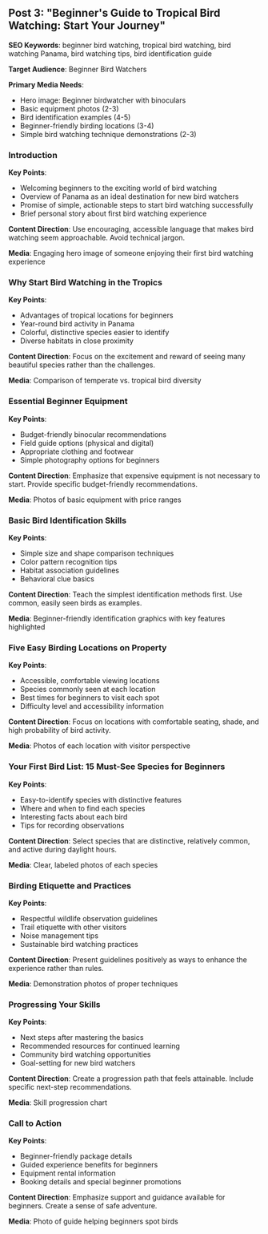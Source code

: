 ## Post 3: "Beginner's Guide to Tropical Bird Watching: Start Your Journey"

**SEO Keywords**: beginner bird watching, tropical bird watching, bird watching Panama, bird watching tips, bird identification guide

**Target Audience**: Beginner Bird Watchers

**Primary Media Needs**:
- Hero image: Beginner birdwatcher with binoculars
- Basic equipment photos (2-3)
- Bird identification examples (4-5)
- Beginner-friendly birding locations (3-4)
- Simple bird watching technique demonstrations (2-3)

### Introduction
**Key Points**:
- Welcoming beginners to the exciting world of bird watching
- Overview of Panama as an ideal destination for new bird watchers
- Promise of simple, actionable steps to start bird watching successfully
- Brief personal story about first bird watching experience

**Content Direction**: Use encouraging, accessible language that makes bird watching seem approachable. Avoid technical jargon.

**Media**: Engaging hero image of someone enjoying their first bird watching experience

### Why Start Bird Watching in the Tropics
**Key Points**:
- Advantages of tropical locations for beginners
- Year-round bird activity in Panama
- Colorful, distinctive species easier to identify
- Diverse habitats in close proximity

**Content Direction**: Focus on the excitement and reward of seeing many beautiful species rather than the challenges.

**Media**: Comparison of temperate vs. tropical bird diversity

### Essential Beginner Equipment
**Key Points**:
- Budget-friendly binocular recommendations
- Field guide options (physical and digital)
- Appropriate clothing and footwear
- Simple photography options for beginners

**Content Direction**: Emphasize that expensive equipment is not necessary to start. Provide specific budget-friendly recommendations.

**Media**: Photos of basic equipment with price ranges

### Basic Bird Identification Skills
**Key Points**:
- Simple size and shape comparison techniques
- Color pattern recognition tips
- Habitat association guidelines
- Behavioral clue basics

**Content Direction**: Teach the simplest identification methods first. Use common, easily seen birds as examples.

**Media**: Beginner-friendly identification graphics with key features highlighted

### Five Easy Birding Locations on Property
**Key Points**:
- Accessible, comfortable viewing locations
- Species commonly seen at each location
- Best times for beginners to visit each spot
- Difficulty level and accessibility information

**Content Direction**: Focus on locations with comfortable seating, shade, and high probability of bird activity.

**Media**: Photos of each location with visitor perspective

### Your First Bird List: 15 Must-See Species for Beginners
**Key Points**:
- Easy-to-identify species with distinctive features
- Where and when to find each species
- Interesting facts about each bird
- Tips for recording observations

**Content Direction**: Select species that are distinctive, relatively common, and active during daylight hours.

**Media**: Clear, labeled photos of each species

### Birding Etiquette and Practices
**Key Points**:
- Respectful wildlife observation guidelines
- Trail etiquette with other visitors
- Noise management tips
- Sustainable bird watching practices

**Content Direction**: Present guidelines positively as ways to enhance the experience rather than rules.

**Media**: Demonstration photos of proper techniques

### Progressing Your Skills
**Key Points**:
- Next steps after mastering the basics
- Recommended resources for continued learning
- Community bird watching opportunities
- Goal-setting for new bird watchers

**Content Direction**: Create a progression path that feels attainable. Include specific next-step recommendations.

**Media**: Skill progression chart

### Call to Action
**Key Points**:
- Beginner-friendly package details
- Guided experience benefits for beginners
- Equipment rental information
- Booking details and special beginner promotions

**Content Direction**: Emphasize support and guidance available for beginners. Create a sense of safe adventure.

**Media**: Photo of guide helping beginners spot birds 